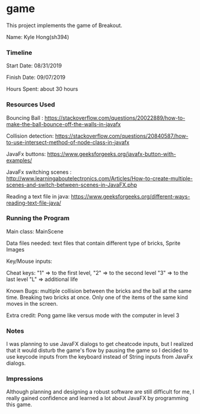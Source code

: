 game
====

This project implements the game of Breakout.

Name: Kyle Hong(sh394)

### Timeline

Start Date: 08/31/2019

Finish Date: 09/07/2019

Hours Spent: about 30 hours

### Resources Used
Bouncing Ball : https://stackoverflow.com/questions/20022889/how-to-make-the-ball-bounce-off-the-walls-in-javafx

Collision detection: https://stackoverflow.com/questions/20840587/how-to-use-intersect-method-of-node-class-in-javafx

JavaFx buttons: https://www.geeksforgeeks.org/javafx-button-with-examples/

JavaFx switching scenes : http://www.learningaboutelectronics.com/Articles/How-to-create-multiple-scenes-and-switch-between-scenes-in-JavaFX.php

Reading a text file in java: https://www.geeksforgeeks.org/different-ways-reading-text-file-java/


### Running the Program

Main class: MainScene

Data files needed: text files that contain different type of bricks, Sprite Images

Key/Mouse inputs: 

Cheat keys: "1" => to the first level, 
            "2" => to the second level
            "3" => to the last level
            "L" => additional life        
                     
  

Known Bugs: multiple collision between the bricks and the ball at the same time. Breaking two bricks at once. Only one of the items of the same kind moves in the screen.

Extra credit: Pong game like versus mode with the computer in level 3


### Notes
I was planning to use JavaFX dialogs to get cheatcode inputs, but I realized that it would disturb the game's flow by pausing the game so I decided to use keycode inputs from the keyboard instead of String inputs from JavaFx dialogs.


### Impressions
Although planning and designing a robust software are still difficult for me, I really gained confidence and learned a lot about JavaFX by programming this game.

